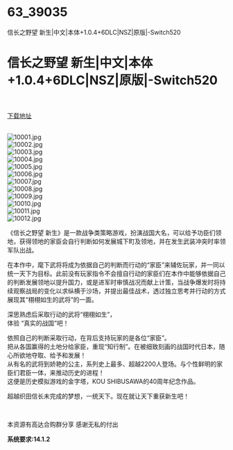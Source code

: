 # 63_39035
信长之野望 新生|中文|本体+1.0.4+6DLC|NSZ|原版|-Switch520
# 信长之野望 新生|中文|本体+1.0.4+6DLC|NSZ|原版|-Switch520
 <br/></br>
[下载地址](https://www.switch520.cc/article/39035 "下载地址")
<br/></br>

<p><img title="10001.jpg" src="https://www.switch520.cc/muke_img/2022_07_21_e94a2b9ec36cb.jpg" alt="10001.jpg"><br>
<img title="10002.jpg" src="https://www.switch520.cc/muke_img/2022_07_21_1c3abdace62c7.jpg" alt="10002.jpg"><br>
<img title="10003.jpg" src="https://www.switch520.cc/muke_img/2022_07_21_123af207ad3d5.jpg" alt="10003.jpg"><br>
<img title="10004.jpg" src="https://www.switch520.cc/muke_img/2022_07_21_0ae7e762a8acf.jpg" alt="10004.jpg"><br>
<img title="10005.jpg" src="https://www.switch520.cc/muke_img/2022_07_21_b42daa0ef8006.jpg" alt="10005.jpg"><br>
<img title="10006.jpg" src="https://www.switch520.cc/muke_img/2022_07_21_d470805d85a5b.jpg" alt="10006.jpg"><br>
<img title="10007.jpg" src="https://www.switch520.cc/muke_img/2022_07_21_03badea5d036f.jpg" alt="10007.jpg"><br>
<img title="10008.jpg" src="https://www.switch520.cc/muke_img/2022_07_21_6b0e81fe80f46.jpg" alt="10008.jpg"><br>
<img title="10009.jpg" src="https://www.switch520.cc/muke_img/2022_07_21_5e68e6445e677.jpg" alt="10009.jpg"><br>
<img title="10010.jpg" src="https://www.switch520.cc/muke_img/2022_07_21_84d9feaaa3f13.jpg" alt="10010.jpg"><br>
<img title="10011.jpg" src="https://www.switch520.cc/muke_img/2022_07_21_c78339da7cc48.jpg" alt="10011.jpg"><br>
<img title="10012.jpg" src="https://www.switch520.cc/muke_img/2022_07_21_5950c940ee8c4.jpg" alt="10012.jpg"></p>
<p>《信长之野望 新生》是一款战争类策略游戏，扮演战国大名，可以给予功臣们领地，获得领地的家臣会自行判断如何发展城下町及领地，并在发生武装冲突时率领军队出战。</p>
<p>在本作中，麾下武将将成为依据自己的判断而行动的“家臣”来辅佐玩家，并一同以统一天下为目标。此前没有玩家指令不会擅自行动的家臣们在本作中能够依据自己的判断发展领地以提升国力，或是进军时审慎战况而献上计策，当战争爆发时将持续观察战局的变化以求纵横于沙场，并提出最佳战术，透过独立思考并行动的方式展现其“栩栩如生的武将”的一面。</p>
<p>深思熟虑后采取行动的武将“栩栩如生”，<br>
体验 “真实的战国”吧！</p>
<p>依照自己的判断采取行动，在背后支持玩家的是各位“家臣”。<br>
把从各国赢得的土地分给家臣，重现“知行制”。在被细致刻画的战国时代日本，随心所欲地夺取、给予和发展！<br>
从有名的武将到娇艳的公主，系列史上最多、超越2200人登场。与个性鲜明的家臣们君臣一体，来推动历史的进程！<br>
这便是历史模拟游戏的金字塔，KOU SHIBUSAWA的40周年纪念作品。</p>
<p>超越织田信长未完成的梦想，一统天下。现在就让天下重获新生吧！</p>
<p>&nbsp;</p>
<p>本资源有高达合购群分享 感谢无私的付出</p>
<p><strong>系统要求:14.1.2</strong></p>



